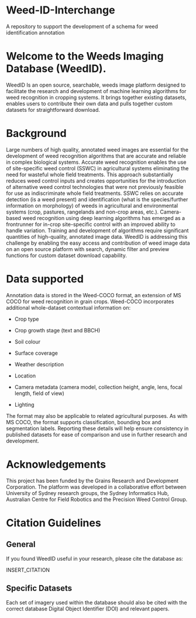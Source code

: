 # Weed-ID-Interchange
A repository to support the development of a schema for weed identification annotation

# Welcome to the Weeds Imaging Database (WeedID). 

WeedID Is an open source, searchable, weeds image platform designed to facilitate the research and development of machine learning algorithms for weed recognition in cropping systems.
It brings together existing datasets, enables users to contribute their own data and pulls together custom datasets for straightforward download. 

# Background 

Large numbers of high quality, annotated weed images are essential for the development of weed recognition algorithms that are accurate and reliable in complex biological systems.
Accurate weed recognition enables the use of site-specific weed control (SSWC) in agricultural systems eliminating the need for wasteful whole field treatments.
This approach substantially reduces weed control inputs and creates opportunities for the introduction of alternative weed control technologies that were not previously feasible for use as indiscriminate whole field treatments.
SSWC relies on accurate detection (is a weed present) and identification (what is the species/further information on morphology) of weeds in agricultural and environmental systems (crop, pastures, rangelands and non-crop areas, etc.).
Camera-based weed recognition using deep learning algorithms has emerged as a frontrunner for in-crop site-specific control with an improved ability to handle variation.
Training and development of algorithms require significant quantities of high-quality, annotated image data.
WeedID is addressing this challenge by enabling the easy access and contribution of weed image data on an open source platform with search, dynamic filter and preview functions for custom dataset download capability. 

# Data supported 

Annotation data is stored in the Weed-COCO format, an extension of MS COCO for weed recognition in grain crops. Weed-COCO incorporates additional whole-dataset contextual information on: 

- Crop type 

- Crop growth stage (text and BBCH) 

- Soil colour 

- Surface coverage 

- Weather description 

- Location 

- Camera metadata (camera model, collection height, angle, lens, focal length, field of view) 

- Lighting  

The format may also be applicable to related agricultural purposes.
As with MS COCO, the format supports classification, bounding box and segmentation labels.
Reporting these details will help ensure consistency in published datasets for ease of comparison and use in further research and development. 

# Acknowledgements 

This project has been funded by the Grains Research and Development Corporation.
The platform was developed in a collaborative effort between University of Sydney research groups, the Sydney Informatics Hub, Australian Centre for Field Robotics and the Precision Weed Control Group. 

# Citation Guidelines 

## General 

If you found WeedID useful in your research, please cite the database as: 

INSERT_CITATION 

## Specific Datasets 

Each set of imagery used within the database should also be cited with the correct database Digital Object Identifier (DOI) and relevant papers. 
